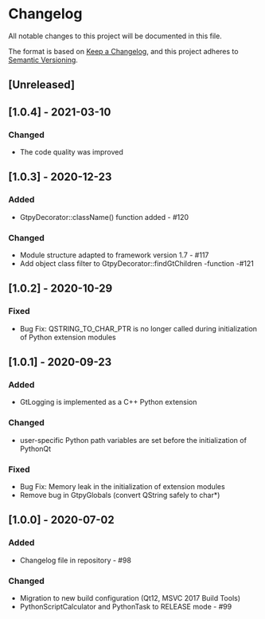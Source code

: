 # Changelog
All notable changes to this project will be documented in this file.

The format is based on [Keep a Changelog](https://keepachangelog.com/en/1.0.0/),
and this project adheres to [Semantic Versioning](https://semver.org/spec/v2.0.0.html).

## [Unreleased]

## [1.0.4] - 2021-03-10
### Changed
 - The code quality was improved

## [1.0.3] - 2020-12-23
### Added
- GtpyDecorator::className() function added - #120

### Changed
- Module structure adapted to framework version 1.7 - #117
- Add object class filter to GtpyDecorator::findGtChildren -function -#121

## [1.0.2] - 2020-10-29
### Fixed
- Bug Fix: QSTRING_TO_CHAR_PTR is no longer called during initialization of Python extension modules

## [1.0.1] - 2020-09-23
### Added
 - GtLogging is implemented as a C++ Python extension

### Changed
 - user-specific Python path variables are set before the initialization of PythonQt

### Fixed
 - Bug Fix: Memory leak in the initialization of extension modules
 - Remove bug in GtpyGlobals (convert QString safely to char*)

## [1.0.0] - 2020-07-02
### Added
- Changelog file in repository - #98

### Changed
- Migration to new build configuration (Qt12, MSVC 2017 Build Tools)
- PythonScriptCalculator and PythonTask to RELEASE mode - #99
